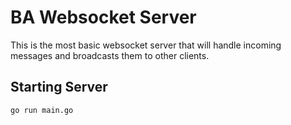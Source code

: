 # BA Websocket Server

This is the most basic websocket server that will handle incoming messages and broadcasts them to other clients.

## Starting Server

```bash
go run main.go
```
